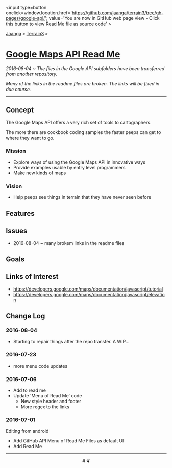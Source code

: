 <span style=display:none; >[You are now in GitHub source code view - click this link to view Read Me file as a web page]
( https://jaanga.github.io/terrain3/#google-api/ "View file as a web page." ) </span>
<input type=button onclick=window.location.href='https://github.com/jaanga/terrain3/tree/gh-pages/google-api/'; 
value='You are now in GitHub web page view - Click this button to view Read Me file as source code' >

[Jaanga]( https://jaanga.github.io ) &raquo; [Terrain3]( http://jaanga.github.io/terrain3/ ) &raquo;

[Google Maps API Read Me]( https://jaanga.github.io/terrain3/#google-api/ )
===
_2016-08-04 ~ The files in the Google API subfolders have been transferred from another repository._

_Many of the links in the readme files are broken. The links will be fixed in due course._

***

## Concept

The Google Maps API offers a very rich set of tools to cartographers.

The more there are cookbook coding samples the faster peeps can get to where they want to go.


### Mission

* Explore ways of using the Google Maps API in innovative ways
* Provide examples usable by entry level programmers
* Make new kinds of maps

### Vision

* Help peeps see things in terrain that they have never seen before


## Features


## Issues

* 2016-08-04 ~ many brokem links in the readme files

## Goals


## Links of Interest

* https://developers.google.com/maps/documentation/javascript/tutorial
* https://developers.google.com/maps/documentation/javascript/elevation



## Change Log


### 2016-08-04

* Starting to repair things after the repo transfer. A WIP...

### 2016-07-23

* more menu code updates

### 2016-07-06

* Add to read me
* Update 'Menu of Read Me' code
	* New style header and footer
	* More regex to the links

### 2016-07-01


Editing from android

* Add GitHub API Menu of Read Me Files as default UI
* Add Read Me


***

<center title='Jaanga ~ your 3D happy place' >
# <a href=javascript:window.scrollTo(0,0); style=text-decoration:none; > ❦ </a>
</center>
